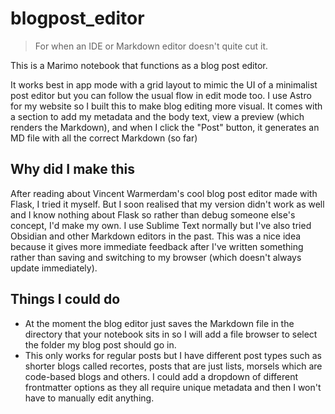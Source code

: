 # blogpost_editor

> For when an IDE or Markdown editor doesn't quite cut it.

This is a Marimo notebook that functions as a blog post editor.

It works best in app mode with a grid layout to mimic the UI of a minimalist post editor but you can follow the usual flow in edit mode too. I use Astro for my website so I built this to make blog editing more visual. It comes with a section to add my metadata and the body text, view a preview (which renders the Markdown), and when I click the "Post" button, it generates an MD file with all the correct Markdown (so far)

## Why did I make this

After reading about Vincent Warmerdam's cool blog post editor made with Flask, I tried it myself. But I soon realised that my version didn't work as well and I know nothing about Flask so rather than debug someone else's concept, I'd make my own. I use Sublime Text normally but I've also tried Obsidian and other Markdown editors in the past. This was a nice idea because it gives more immediate feedback after I've written something rather than saving and switching to my browser (which doesn't always update immediately).

## Things I could do

- At the moment the blog editor just saves the Markdown file in the directory that your notebook sits in so I will add a file browser to select the folder my blog post should go in.
- This only works for regular posts but I have different post types such as shorter blogs called <span lang="pt">recortes</span>, posts that are just lists, morsels which are code-based blogs and others. I could add a dropdown of different frontmatter options as they all require unique metadata and then I won't have to manually edit anything.
